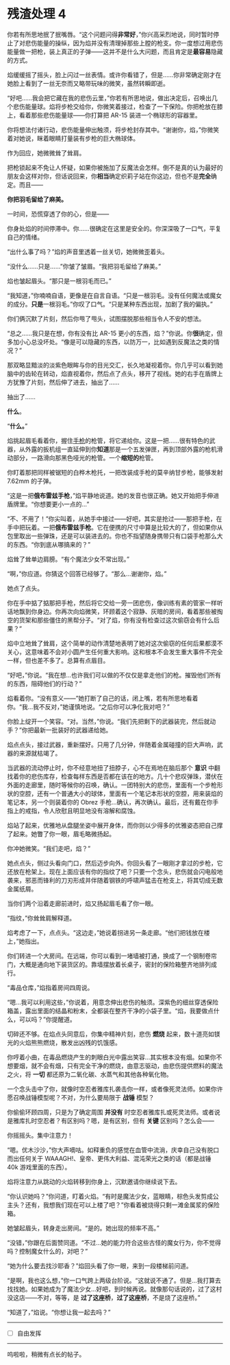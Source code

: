 # 残渣处理 4

你若有所思地抿了抿嘴唇。“这个问题问得**非常好**，”你兴高采烈地说，同时暂时停止了对悲伤能量的操纵，因为焰并没有清理掉那些上膛的枪支。你一度想过用悲伤能量做一把枪，装上真正的子弹——这并不是什么大问题，而且肯定是**最容易**隐藏的方式。

焰缓缓摇了摇头，脸上闪过一丝表情。或许你看错了，但是……你非常确定刚才在她脸上看到了一丝无奈而又略带玩味的微笑，虽然转瞬即逝。

“好吧……我会把它藏在我的悲伤云里，”你若有所思地说，做出决定后，召唤出几个悲伤能量球。焰将步枪交给你，你微笑着接过，检查了一下保险。你把枪放在膝上，看着那些悲伤能量球——你打算把 AR-15 装进一个椭球形的容器里。

你将想法付诸行动，悲伤能量伸出触须，将步枪封存其中。“谢谢你，焰，”你微笑着对她说，眯着眼睛打量装有步枪的巨大椭球体。

作为回应，她微微耸了耸肩。

把枪锁起来不免让人怀疑，如果你被施加了反魔法会怎样。倒不是真的认为最好的朋友会这样对你，但话说回来，你**相当**确定织莉子站在你这边，但也不是**完全**确定。而且——

**你把羽毛留给了麻美。**

一时间，恐慌穿透了你的心，但是——

你身处焰的时间停滞中。你……很确定在这里是安全的。你深深吸了一口气，平复自己的情绪。

“出什么事了吗？”焰的声音里透着一丝关切，她微微歪着头。

“没什么……只是……”你皱了皱眉。“我把羽毛留给了麻美。”

焰也皱起眉头。“那只是一根羽毛而已。”

“我知道，”你喃喃自语，更像是在自言自语。“只是一根羽毛。没有任何魔法或魔女的成分。**只是**一根羽毛。”你叹了口气。“只是某种东西出现，加剧了我的偏执。”

你们俩沉默了片刻，然后你甩了甩头，试图摆脱那些相当令人不安的想法。

“总之……我只是在想，你有没有比 AR-15 更小的东西，焰？”你说。你**很**确定，但多加小心总没坏处。“像是可以隐藏的东西，以防万一，比如遇到反魔法之类的情况？”

那双略显黯淡的淡紫色眼眸与你的目光交汇，长久地凝视着你。你几乎可以看到她脑中的齿轮在转动，焰直视着你，然后点了点头，移开了视线。她的右手在盾牌上方犹豫了片刻，然后伸了进去，抽出了……

抽出了……

**什么**。

“**什么。**”

焰挑起眉毛看着你，握住[手枪](https://i.imgur.com/zbiQ0D1.png)的枪管，将它递给你。这是一把……很有特色的武器，从外露的扳机组一直延伸到你**知道**那是一个五发弹匣，再到顶部外露的枪机滑动部分，一路滑向那黑色哑光的枪管。一个**缩短的**枪管。

你盯着那把同样被锯短的白桦木枪托，一把改装成手枪的莫辛纳甘步枪，能够发射 7.62mm 的子弹。

“这是一把**俄布雷兹手枪**，”焰平静地说道。她的发音也很正确。她又开始把手伸进盾牌里。“你想要更小一点的...”

“不、不用了！”你尖叫着，从她手中接过——好吧，其实是抢过——那把手枪，在手中把玩着。一把**俄布雷兹手枪**。它在便携的尺寸中算是比较大的了，但如果你从包里取出一些弹珠，还是可以装进去的。你也不指望随身携带只有口袋手枪那么大的东西。“你到底从哪搞来的？”

焰耸了耸单边肩膀。“有个魔法少女不常出现。”

“啊，”你应道。你猜这个回答已经够了。“那么...谢谢你，焰。”

她点了点头。

你在手中掂了掂那把手枪，然后将它交给一旁一团悲伤，像训练有素的管家一样听话地飘到你身边。你再次向焰微笑，环顾着这个寂静、灰暗的房间，看着那些被掏空的货架和那些僵住的黑帮分子。“对了焰，你有没有检查过这次偷窃会有什么后果？”

焰中立地耸了耸肩，这个简单的动作清楚地表明了她对这次偷窃的任何后果都漠不关心，这意味着不会对小圆产生任何重大影响。这和根本不会发生重大事件不完全一样，但也差不多了。总算有点眉目。

“好吧，”你说。“我在想...也许我们可以做的不仅仅是拿走他们的枪。摧毁他们所有的东西，阻碍他们的行动？”

焰看着你。“没有意义——”她打断了自己的话，闭上嘴，若有所思地看着你。“我...我不反对，”她谨慎地说。“之后你可以净化我对吧？”

你脸上绽开一个笑容。“对。当然，”你说。“我们先把剩下的武器装完，然后就动手？”你把最新一批装好的武器递给她。

焰点点头，接过武器，重新摆好。只用了几分钟，伴随着金属碰撞的巨大声响，武器的来源就枯竭了。

当武器的流动停止时，你不经意地扭了扭脖子，心不在焉地在脑后那个 **意识** 中翻找着你的悲伤库存，检查每样东西是否都在该在的地方。几十个悲叹弹珠，潜伏在外面的走廊里，随时等候你的召唤，确认。一团特别大的悲伤，里面有一个步枪形状的空腔，还有一个普通大小的球体，里面有一个笔记本形状的空腔，用来装焰的笔记本，另一个则装着你的 Obrez 手枪...确认，再次确认。最后，还有戴在你手指上的戒指，令人欣慰且明显地没有溶解和腐蚀。

焰站了起来，优雅地从盘腿坐姿中展开身体，而你则以少得多的优雅姿态把自己撑了起来。她瞥了你一眼，眉毛略微扬起。

你冲她微笑。“我们走吧，焰？”

她点点头，侧过头看向门口，然后迈步向外。你回头看了一眼刚才拿过的步枪，它还放在枪架上。现在上面应该有你的指纹了吧？只要一个念头，悲伤就会闪电般地袭来，邪恶而锋利的刀刃形成并伴随着钢铁的呼啸声猛击在枪支上，将其切成无数金属纸屑。

当你们两个沿着走廊前进时，焰又扬起眉毛看了你一眼。

“指纹，”你耸耸肩解释道。

焰考虑了一下，点点头。“这边走，”她说着拐进另一条走廊。“他们把钱放在楼上，”她指出。

你们转进一个大房间。在远端，你可以看到一堵墙被打通，换成了一个钢制卷帘门，大概是通向地下装货区的。靠墙摆放着长桌子，密封的保险箱整齐地排列成行。

“毒品仓库，”焰指着房间四周说。

“嗯...我可以利用这些，”你说着，用意念伸出悲伤的触须。深紫色的细丝穿透保险箱盖，露出里面的结晶和粉末，全都装在整齐干净的小袋子里。“焰，我要做点什么，可以吗？”你提醒道。

切碎还不够。在焰点头同意后，你集中精神片刻，悲伤 **燃烧** 起来，数十道亮如镁光的火焰熊熊燃烧，散发出凶残的饥饿感。

你哼着小曲，在毒品燃烧产生的刺眼白光中露出笑容...其实根本没有烟。如果你不想要烟，就不会有烟，只有完全干净的燃烧，由意志驱动，由悲伤提供燃料的魔法之火，将 **一切** 都还原为二氧化碳、水蒸气和其他各种氧化物。

一个念头击中了你，就像时空忍者雅库扎袭击你一样，或者像死灵法师。如果你许愿召唤战锤模型呢？不对，为什么要局限于 **战锤** 模型？

你偷偷环顾四周，只是为了确定周围 **并没有** 时空忍者雅库扎或死灵法师。或者说是雅库扎时空忍者？有区别吗？嗯，是有区别，但有 **关键** 区别吗？怎么会——

你摇摇头。集中注意力！

“嗯。优木沙沙，”你大声嘀咕。如释重负的感觉在血管中流淌，庆幸自己没有脱口而出任何关于 WAAAGH!、皇帝、更伟大利益、混沌荣光之类的话（都是战锤 40k 游戏里面的东西）。

焰将注意力从跳动的火焰转移到你身上，沉默邀请你继续说下去。

“你认识她吗？”你问道，盯着火焰。“有时是魔法少女，蓝眼睛，棕色头发剪成公主头？还有，我想我们现在可以上楼了吧？”你看着被烧得只剩一滩金属浆的保险箱。

她皱起眉头，转身走出房间。“是的。她出现的频率不高。”

“没错，”你跟在后面赞同道。“不过...她的能力符合这些古怪的魔女行为，你不觉得吗？控制魔女什么的，对吧？”

“她为什么要去找沙耶香？”焰回头看了你一眼，来到一段楼梯前问道。

“是啊，我也这么想，”你一口气跨上两级台阶说。“这就说不通了。但是...我打算去找找她。如果她成为了魔法少女...好吧，到时候再说。就像那句话说的，过了这村没这店——不对，等等，是 **过了这座桥**，**过了这座桥**，不是烧了这座桥。”

“知道了，”焰说。“你想让我一起去吗？”

---

- [ ] 自由发挥

---

呜啦啦，稍微有点长的帖子。
